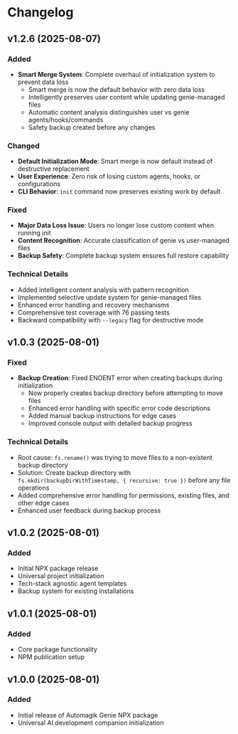 # Changelog

## v1.2.6 (2025-08-07)

### Added
- **Smart Merge System**: Complete overhaul of initialization system to prevent data loss
  - Smart merge is now the default behavior with zero data loss
  - Intelligently preserves user content while updating genie-managed files
  - Automatic content analysis distinguishes user vs genie agents/hooks/commands
  - Safety backup created before any changes

### Changed  
- **Default Initialization Mode**: Smart merge is now default instead of destructive replacement
- **User Experience**: Zero risk of losing custom agents, hooks, or configurations
- **CLI Behavior**: `init` command now preserves existing work by default

### Fixed
- **Major Data Loss Issue**: Users no longer lose custom content when running init
- **Content Recognition**: Accurate classification of genie vs user-managed files
- **Backup Safety**: Complete backup system ensures full restore capability

### Technical Details
- Added intelligent content analysis with pattern recognition
- Implemented selective update system for genie-managed files
- Enhanced error handling and recovery mechanisms
- Comprehensive test coverage with 76 passing tests
- Backward compatibility with `--legacy` flag for destructive mode

## v1.0.3 (2025-08-01)

### Fixed
- **Backup Creation**: Fixed ENOENT error when creating backups during initialization
  - Now properly creates backup directory before attempting to move files
  - Enhanced error handling with specific error code descriptions
  - Added manual backup instructions for edge cases
  - Improved console output with detailed backup progress

### Technical Details
- Root cause: `fs.rename()` was trying to move files to a non-existent backup directory
- Solution: Create backup directory with `fs.mkdir(backupDirWithTimestamp, { recursive: true })` before any file operations
- Added comprehensive error handling for permissions, existing files, and other edge cases
- Enhanced user feedback during backup process

## v1.0.2 (2025-08-01)

### Added
- Initial NPX package release
- Universal project initialization
- Tech-stack agnostic agent templates
- Backup system for existing installations

## v1.0.1 (2025-08-01)

### Added
- Core package functionality
- NPM publication setup

## v1.0.0 (2025-08-01)

### Added
- Initial release of Automagik Genie NPX package
- Universal AI development companion initialization